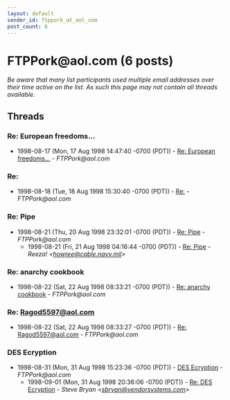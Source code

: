 ```yaml
---
layout: default
sender_id: ftppork_at_aol_com
post_count: 6
---
```


# FTPPork<span>@</span>aol.com (6 posts)

_Be aware that many list participants used multiple email addresses over their time active on the list. As such this page may not contain all threads available._

## Threads

### Re: European freedoms...
+ 1998-08-17 (Mon, 17 Aug 1998 14:47:40 -0700 (PDT)) - [Re: European freedoms...](/archive/1998/08/1bae0c6d119733dcf54cb56d9eec79c7743c4a0ff1f516b1b52ad2f2c734a781) - _FTPPork@aol.com_

### Re:
+ 1998-08-18 (Tue, 18 Aug 1998 15:30:40 -0700 (PDT)) - [Re:](/archive/1998/08/86332247326c5c701af2c90ce329fc818bcca7f777c76269a546e05c68d07895) - _FTPPork@aol.com_

### Re: Pipe
+ 1998-08-21 (Thu, 20 Aug 1998 23:32:01 -0700 (PDT)) - [Re: Pipe](/archive/1998/08/0822b3cbaee69cf7eab7ecb05c24c1c715f7d2b8b58a1888dc1ad4103b384cb1) - _FTPPork@aol.com_
  + 1998-08-21 (Fri, 21 Aug 1998 04:16:44 -0700 (PDT)) - [Re: Pipe](/archive/1998/08/a632d4ad0e183de90ada637fb9a5c1da2593d35527784d754adf586e50324ae7) - _Reeza! \<howree@cable.navy.mil\>_

### Re: anarchy cookbook
+ 1998-08-22 (Sat, 22 Aug 1998 08:33:21 -0700 (PDT)) - [Re: anarchy cookbook](/archive/1998/08/af8285173f3e67d589ed2d224cd7fef162db97662c1006f6b9e46f86577f2daa) - _FTPPork@aol.com_

### Re: Ragod5597@aol.com
+ 1998-08-22 (Sat, 22 Aug 1998 08:33:27 -0700 (PDT)) - [Re: Ragod5597@aol.com](/archive/1998/08/4d52fd4fcb371d0347aa9b5eff2b9d0f2ac84a918abcf46573a2ed832288724b) - _FTPPork@aol.com_

### DES Ecryption
+ 1998-08-31 (Mon, 31 Aug 1998 15:23:36 -0700 (PDT)) - [DES Ecryption](/archive/1998/08/7fc0c7a020e9f93db7d7a9091f5e50119226c7ec25c0f03ab9595a84103d0691) - _FTPPork@aol.com_
  + 1998-09-01 (Mon, 31 Aug 1998 20:36:06 -0700 (PDT)) - [Re: DES Ecryption](/archive/1998/09/c7b921793bc636c182c1afe24a4d632215d5e8e5fe63c3bb99cbc85887d12f86) - _Steve Bryan \<sbryan@vendorsystems.com\>_

